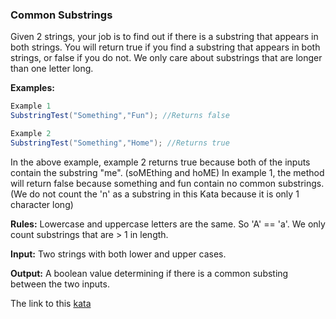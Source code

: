 ### Common Substrings  

Given 2 strings, your job is to find out if there is a substring that appears in both strings. You will return true if you find a substring that appears in both strings, or false if you do not. We only care about substrings that are longer than one letter long.

**Examples:**  
```java
Example 1
SubstringTest("Something","Fun"); //Returns false  

Example 2 
SubstringTest("Something","Home"); //Returns true  
```
In the above example, example 2 returns true because both of the inputs contain the substring "me". (soMEthing and hoME)
In example 1, the method will return false because something and fun contain no common substrings. (We do not count the 'n' as a substring in this Kata because it is only 1 character long)

**Rules:** Lowercase and uppercase letters are the same. So 'A' == 'a'.
We only count substrings that are > 1 in length.

**Input:** Two strings with both lower and upper cases.

**Output:** A boolean value determining if there is a common substing between the two inputs.  

The link to this [kata](https://www.codewars.com/kata/common-substrings/java)
